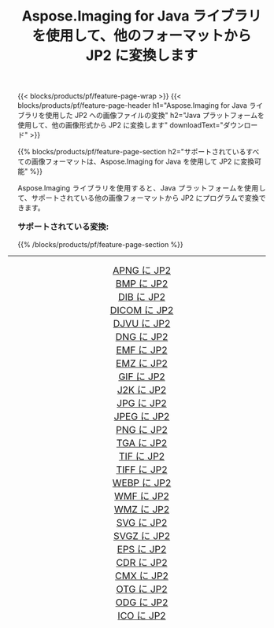 ﻿---
title: Aspose.Imaging for Java ライブラリを使用して、他のフォーマットから JP2 に変換します 
weight: 3920
url: /ja/java/conversion/to/jp2/ 
lang: ja
langdirlevel: 2
locales: zh-hans,ja,it,ru,de,es,fr,nl,id,lt,pl,pt,vi,tr,ko,zh-hant,ar,hi,th,sv,cs,uk,he
description: Aspose.Imaging を使用すると、Java を使用して他のフォーマットから JP2 に変換できます。
---

{{< blocks/products/pf/feature-page-wrap >}}
{{< blocks/products/pf/feature-page-header h1="Aspose.Imaging for Java ライブラリを使用した JP2 への画像ファイルの変換" h2="Java プラットフォームを使用して、他の画像形式から JP2 に変換します" downloadText="ダウンロード" >}}


{{% blocks/products/pf/feature-page-section  h2="サポートされているすべての画像フォーマットは、Aspose.Imaging for Java を使用して JP2 に変換可能" %}}
<p align=justify>Aspose.Imaging ライブラリを使用すると、Java プラットフォームを使用して、サポートされている他の画像フォーマットから JP2 にプログラムで変換できます。</p>
<h3 style="margin-top:16px;">
サポートされている変換:
</h3>
{{% /blocks/products/pf/feature-page-section %}}
<div class="container-fluid productfamilypage bg-gray">
    <div class="convertypes bg-gray agp-content section">
        <div class="container">
		<hr style="margin-left:-20px;"/>
		<div class="row other-converters" style="gap: 10px;font-size: 19px;text-align:center;">
		    <div class='col-md-3 other-converter remove-lp remove-rp'><a href="/imaging/ja/java/conversion/apng-to-jp2/" style="padding:15px;">APNG に JP2</a></div>
<div class='col-md-3 other-converter remove-lp remove-rp'><a href="/imaging/ja/java/conversion/bmp-to-jp2/" style="padding:15px;">BMP に JP2</a></div>
<div class='col-md-3 other-converter remove-lp remove-rp'><a href="/imaging/ja/java/conversion/dib-to-jp2/" style="padding:15px;">DIB に JP2</a></div>
<div class='col-md-3 other-converter remove-lp remove-rp'><a href="/imaging/ja/java/conversion/dicom-to-jp2/" style="padding:15px;">DICOM に JP2</a></div>
<div class='col-md-3 other-converter remove-lp remove-rp'><a href="/imaging/ja/java/conversion/djvu-to-jp2/" style="padding:15px;">DJVU に JP2</a></div>
<div class='col-md-3 other-converter remove-lp remove-rp'><a href="/imaging/ja/java/conversion/dng-to-jp2/" style="padding:15px;">DNG に JP2</a></div>
<div class='col-md-3 other-converter remove-lp remove-rp'><a href="/imaging/ja/java/conversion/emf-to-jp2/" style="padding:15px;">EMF に JP2</a></div>
<div class='col-md-3 other-converter remove-lp remove-rp'><a href="/imaging/ja/java/conversion/emz-to-jp2/" style="padding:15px;">EMZ に JP2</a></div>
<div class='col-md-3 other-converter remove-lp remove-rp'><a href="/imaging/ja/java/conversion/gif-to-jp2/" style="padding:15px;">GIF に JP2</a></div>
<div class='col-md-3 other-converter remove-lp remove-rp'><a href="/imaging/ja/java/conversion/j2k-to-jp2/" style="padding:15px;">J2K に JP2</a></div>
<div class='col-md-3 other-converter remove-lp remove-rp'><a href="/imaging/ja/java/conversion/jpg-to-jp2/" style="padding:15px;">JPG に JP2</a></div>
<div class='col-md-3 other-converter remove-lp remove-rp'><a href="/imaging/ja/java/conversion/jpeg-to-jp2/" style="padding:15px;">JPEG に JP2</a></div>
<div class='col-md-3 other-converter remove-lp remove-rp'><a href="/imaging/ja/java/conversion/png-to-jp2/" style="padding:15px;">PNG に JP2</a></div>
<div class='col-md-3 other-converter remove-lp remove-rp'><a href="/imaging/ja/java/conversion/tga-to-jp2/" style="padding:15px;">TGA に JP2</a></div>
<div class='col-md-3 other-converter remove-lp remove-rp'><a href="/imaging/ja/java/conversion/tif-to-jp2/" style="padding:15px;">TIF に JP2</a></div>
<div class='col-md-3 other-converter remove-lp remove-rp'><a href="/imaging/ja/java/conversion/tiff-to-jp2/" style="padding:15px;">TIFF に JP2</a></div>
<div class='col-md-3 other-converter remove-lp remove-rp'><a href="/imaging/ja/java/conversion/webp-to-jp2/" style="padding:15px;">WEBP に JP2</a></div>
<div class='col-md-3 other-converter remove-lp remove-rp'><a href="/imaging/ja/java/conversion/wmf-to-jp2/" style="padding:15px;">WMF に JP2</a></div>
<div class='col-md-3 other-converter remove-lp remove-rp'><a href="/imaging/ja/java/conversion/wmz-to-jp2/" style="padding:15px;">WMZ に JP2</a></div>
<div class='col-md-3 other-converter remove-lp remove-rp'><a href="/imaging/ja/java/conversion/svg-to-jp2/" style="padding:15px;">SVG に JP2</a></div>
<div class='col-md-3 other-converter remove-lp remove-rp'><a href="/imaging/ja/java/conversion/svgz-to-jp2/" style="padding:15px;">SVGZ に JP2</a></div>
<div class='col-md-3 other-converter remove-lp remove-rp'><a href="/imaging/ja/java/conversion/eps-to-jp2/" style="padding:15px;">EPS に JP2</a></div>
<div class='col-md-3 other-converter remove-lp remove-rp'><a href="/imaging/ja/java/conversion/cdr-to-jp2/" style="padding:15px;">CDR に JP2</a></div>
<div class='col-md-3 other-converter remove-lp remove-rp'><a href="/imaging/ja/java/conversion/cmx-to-jp2/" style="padding:15px;">CMX に JP2</a></div>
<div class='col-md-3 other-converter remove-lp remove-rp'><a href="/imaging/ja/java/conversion/otg-to-jp2/" style="padding:15px;">OTG に JP2</a></div>
<div class='col-md-3 other-converter remove-lp remove-rp'><a href="/imaging/ja/java/conversion/odg-to-jp2/" style="padding:15px;">ODG に JP2</a></div>
<div class='col-md-3 other-converter remove-lp remove-rp'><a href="/imaging/ja/java/conversion/ico-to-jp2/" style="padding:15px;">ICO に JP2</a></div>
                </div>
        </div>
    </div>
</div>
<br/>

